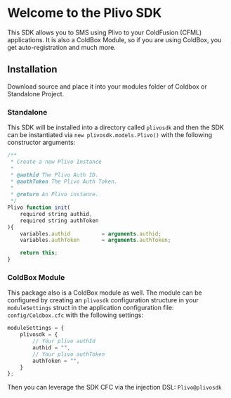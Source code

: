 # Welcome to the Plivo SDK

This SDK allows you to SMS using Plivo to your ColdFusion (CFML) applications. It is also a ColdBox Module, so if you are using ColdBox, you get auto-registration and much more.

## Installation

Download source and place it into your modules folder of Coldbox or Standalone Project.

### Standalone

This SDK will be installed into a directory called `plivosdk` and then the SDK can be instantiated via `new plivosdk.models.Plivo()` with the following constructor arguments:

```js
/**
 * Create a new Plivo Instance
 *
 * @authid The Plivo Auth ID.
 * @authToken The Plivo Auth Token.
 *
 * @return An Plivo instance.
 */
Plivo function init(
	required string authid,
	required string authToken
){
	variables.authid          = arguments.authid;
	variables.authToken       = arguments.authToken;

	return this;
}
```

### ColdBox Module

This package also is a ColdBox module as well. The module can be configured by creating an `plivosdk` configuration structure in your `moduleSettings` struct in the application configuration file: `config/Coldbox.cfc` with the following settings:

```js
moduleSettings = {
	plivosdk = {
		// Your plivo authId
		authid = "",
		// Your plivo authToken
		authToken = "",
	}
};
```

Then you can leverage the SDK CFC via the injection DSL: `Plivo@plivosdk`
